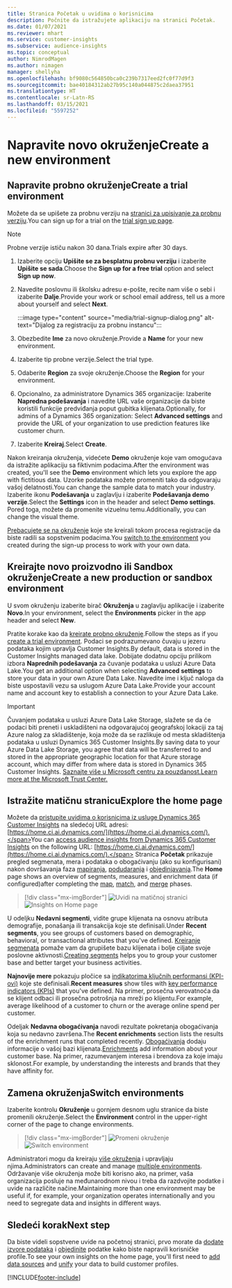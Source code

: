 ```yaml
---
title: Stranica Početak u uvidima o korisnicima
description: Počnite da istražujete aplikaciju na stranici Početak.
ms.date: 01/07/2021
ms.reviewer: mhart
ms.service: customer-insights
ms.subservice: audience-insights
ms.topic: conceptual
author: NimrodMagen
ms.author: nimagen
manager: shellyha
ms.openlocfilehash: bf9080c564850bca0c239b7317eed2fc0f77d9f3
ms.sourcegitcommit: bae40184312ab27b95c140a044875c2daea37951
ms.translationtype: HT
ms.contentlocale: sr-Latn-RS
ms.lasthandoff: 03/15/2021
ms.locfileid: "5597252"
---
```

# <a name="create-a-new-environment"></a><span data-ttu-id="52fd0-103">Napravite novo okruženje</span><span class="sxs-lookup"><span data-stu-id="52fd0-103">Create a new environment</span></span>

## <a name="create-a-trial-environment"></a><span data-ttu-id="52fd0-104">Napravite probno okruženje</span><span class="sxs-lookup"><span data-stu-id="52fd0-104">Create a trial environment</span></span>

<span data-ttu-id="52fd0-105">Možete da se upišete za probnu verziju na [stranici za upisivanje za probnu verziju](https://dynamics.microsoft.com/get-started/free-trial/?appname=customerinsights).</span><span class="sxs-lookup"><span data-stu-id="52fd0-105">You can sign up for a trial on the [trial sign up page](https://dynamics.microsoft.com/get-started/free-trial/?appname=customerinsights).</span></span> 

> [!NOTE]
> <span data-ttu-id="52fd0-106">Probne verzije ističu nakon 30 dana.</span><span class="sxs-lookup"><span data-stu-id="52fd0-106">Trials expire after 30 days.</span></span>

1. <span data-ttu-id="52fd0-107">Izaberite opciju **Upišite se za besplatnu probnu verziju** i izaberite **Upišite se sada**.</span><span class="sxs-lookup"><span data-stu-id="52fd0-107">Choose the **Sign up for a free trial** option and select **Sign up now**.</span></span>

1. <span data-ttu-id="52fd0-108">Navedite poslovnu ili školsku adresu e-pošte, recite nam više o sebi i izaberite **Dalje**.</span><span class="sxs-lookup"><span data-stu-id="52fd0-108">Provide your work or school email address, tell us a more about yourself and select **Next**.</span></span>

   :::image type="content" source="media/trial-signup-dialog.png" alt-text="Dijalog za registraciju za probnu instancu":::

1. <span data-ttu-id="52fd0-110">Obezbedite **Ime** za novo okruženje.</span><span class="sxs-lookup"><span data-stu-id="52fd0-110">Provide a **Name** for your new environment.</span></span> 

1. <span data-ttu-id="52fd0-111">Izaberite tip probne verzije.</span><span class="sxs-lookup"><span data-stu-id="52fd0-111">Select the trial type.</span></span>

1. <span data-ttu-id="52fd0-112">Odaberite **Region** za svoje okruženje.</span><span class="sxs-lookup"><span data-stu-id="52fd0-112">Choose the **Region** for your environment.</span></span>

1. <span data-ttu-id="52fd0-113">Opcionalno, za administratore Dynamics 365 organizacije: Izaberite **Napredna podešavanja** i navedite URL vaše organizacije da biste koristili funkcije predviđanja poput gubitka klijenata.</span><span class="sxs-lookup"><span data-stu-id="52fd0-113">Optionally, for admins of a Dynamics 365 organization: Select **Advanced settings** and provide the URL of your organization to use prediction features like customer churn.</span></span>

1. <span data-ttu-id="52fd0-114">Izaberite **Kreiraj**.</span><span class="sxs-lookup"><span data-stu-id="52fd0-114">Select **Create**.</span></span> 

<span data-ttu-id="52fd0-115">Nakon kreiranja okruženja, videćete **Demo** okruženje koje vam omogućava da istražite aplikaciju sa fiktivnim podacima.</span><span class="sxs-lookup"><span data-stu-id="52fd0-115">After the environment was created, you'll see the **Demo** environment which lets you explore the app with fictitious data.</span></span> <span data-ttu-id="52fd0-116">Uzorke podataka možete promeniti tako da odgovaraju vašoj delatnosti.</span><span class="sxs-lookup"><span data-stu-id="52fd0-116">You can change the sample data to match your industry.</span></span> <span data-ttu-id="52fd0-117">Izaberite ikonu **Podešavanja** u zaglavlju i izaberite **Podešavanja demo verzije**.</span><span class="sxs-lookup"><span data-stu-id="52fd0-117">Select the **Settings** icon in the header and select **Demo settings**.</span></span> <span data-ttu-id="52fd0-118">Pored toga, možete da promenite vizuelnu temu.</span><span class="sxs-lookup"><span data-stu-id="52fd0-118">Additionally, you can change the visual theme.</span></span> 

<span data-ttu-id="52fd0-119">[Prebacujete se na okruženje](#switch-environments) koje ste kreirali tokom procesa registracije da biste radili sa sopstvenim podacima.</span><span class="sxs-lookup"><span data-stu-id="52fd0-119">You [switch to the environment](#switch-environments) you created during the sign-up process to work with your own data.</span></span>

## <a name="create-a-new-production-or-sandbox-environment"></a><span data-ttu-id="52fd0-120">Kreirajte novo proizvodno ili Sandbox okruženje</span><span class="sxs-lookup"><span data-stu-id="52fd0-120">Create a new production or sandbox environment</span></span>

<span data-ttu-id="52fd0-121">U svom okruženju izaberite birač **Okruženja** u zaglavlju aplikacije i izaberite **Novo**.</span><span class="sxs-lookup"><span data-stu-id="52fd0-121">In your environment, select the **Environments** picker in the app header and select **New**.</span></span>

<span data-ttu-id="52fd0-122">Pratite korake kao da [kreirate probno okruženje](#create-a-trial-environment).</span><span class="sxs-lookup"><span data-stu-id="52fd0-122">Follow the steps as if you [create a trial environment](#create-a-trial-environment).</span></span> <span data-ttu-id="52fd0-123">Podaci se podrazumevano čuvaju u jezeru podataka kojim upravlja Customer Insights.</span><span class="sxs-lookup"><span data-stu-id="52fd0-123">By default, data is stored in the Customer Insights managed data lake.</span></span> <span data-ttu-id="52fd0-124">Dobijate dodatnu opciju prilikom izbora **Naprednih podešavanja** za čuvanje podataka u usluzi Azure Data Lake.</span><span class="sxs-lookup"><span data-stu-id="52fd0-124">You get an additional option when selecting **Advanced settings** to store your data in your own Azure Data Lake.</span></span> <span data-ttu-id="52fd0-125">Navedite ime i ključ naloga da biste uspostavili vezu sa uslugom Azure Data Lake.</span><span class="sxs-lookup"><span data-stu-id="52fd0-125">Provide your account name and account key to establish a connection to your Azure Data Lake.</span></span> 

> [!IMPORTANT]
> <span data-ttu-id="52fd0-126">Čuvanjem podataka u usluzi Azure Data Lake Storage, slažete se da će podaci biti preneti i uskladišteni na odgovarajućoj geografskoj lokaciji za taj Azure nalog za skladištenje, koja može da se razlikuje od mesta skladištenja podataka u usluzi Dynamics 365 Customer Insights.</span><span class="sxs-lookup"><span data-stu-id="52fd0-126">By saving data to your Azure Data Lake Storage, you agree that data will be transferred to and stored in the appropriate geographic location for that Azure storage account, which may differ from where data is stored in Dynamics 365 Customer Insights.</span></span> [<span data-ttu-id="52fd0-127">Saznajte više u Microsoft centru za pouzdanost.</span><span class="sxs-lookup"><span data-stu-id="52fd0-127">Learn more at the Microsoft Trust Center.</span></span>](https://www.microsoft.com/trust-center)

## <a name="explore-the-home-page"></a><span data-ttu-id="52fd0-128">Istražite matičnu stranicu</span><span class="sxs-lookup"><span data-stu-id="52fd0-128">Explore the home page</span></span>

<span data-ttu-id="52fd0-129">Možete da [pristupite uvidima o korisnicima iz usluge Dynamics 365 Customer Insights](https://home.ci.ai.dynamics.com/) na sledećoj URL adresi: [https://home.ci.ai.dynamics.com/](https://home.ci.ai.dynamics.com/).</span><span class="sxs-lookup"><span data-stu-id="52fd0-129">You can [access audience insights from Dynamics 365 Customer Insights](https://home.ci.ai.dynamics.com/) on the following URL: [https://home.ci.ai.dynamics.com/](https://home.ci.ai.dynamics.com/).</span></span>
<span data-ttu-id="52fd0-130">Stranica **Početak** prikazuje pregled segmenata, mera i podataka o obogaćivanju (ako su konfigurisani) nakon dovršavanja faza [mapiranja](map-entities.md), [podudaranja](match-entities.md) i [objedinjavanja](merge-entities.md).</span><span class="sxs-lookup"><span data-stu-id="52fd0-130">The **Home** page shows an overview of segments, measures, and enrichment data (if configured)after completing the [map](map-entities.md), [match](match-entities.md), and [merge](merge-entities.md) phases.</span></span>

> [!div class="mx-imgBorder"] 
> <span data-ttu-id="52fd0-131">![Uvidi na matičnoj stranici](media/home-page-insights.png "Uvidi na matičnoj stranici")</span><span class="sxs-lookup"><span data-stu-id="52fd0-131">![Insights on Home page](media/home-page-insights.png "Insights on Home page")</span></span>

<span data-ttu-id="52fd0-132">U odeljku **Nedavni segmenti**, vidite grupe klijenata na osnovu atributa demografije, ponašanja ili transakcija koje ste definisali.</span><span class="sxs-lookup"><span data-stu-id="52fd0-132">Under **Recent segments**, you see groups of customers based on demographic, behavioral, or transactional attributes that you've defined.</span></span> <span data-ttu-id="52fd0-133">[Kreiranje segmenata](segments.md) pomaže vam da grupišete bazu klijenata i bolje ciljate svoje poslovne aktivnosti.</span><span class="sxs-lookup"><span data-stu-id="52fd0-133">[Creating segments](segments.md) helps you to group your customer base and better target your business activities.</span></span>

<span data-ttu-id="52fd0-134">**Najnovije mere** pokazuju pločice sa [indikatorima ključnih performansi (KPI-ovi)](measures.md) koje ste definisali.</span><span class="sxs-lookup"><span data-stu-id="52fd0-134">**Recent measures** show tiles with [key performance indicators (KPIs)](measures.md) that you've defined.</span></span> <span data-ttu-id="52fd0-135">Na primer, prosečna verovatnoća da se klijent odbaci ili prosečna potrošnja na mreži po klijentu.</span><span class="sxs-lookup"><span data-stu-id="52fd0-135">For example, average likelihood of a customer to churn or the average online spend per customer.</span></span>

<span data-ttu-id="52fd0-136">Odeljak **Nedavna obogaćivanja** navodi rezultate pokretanja obogaćivanja koja su nedavno završena.</span><span class="sxs-lookup"><span data-stu-id="52fd0-136">The **Recent enrichments** section lists the results of the enrichment runs that completed recently.</span></span> <span data-ttu-id="52fd0-137">[Obogaćivanja](enrichment-hub.md) dodaju informacije o vašoj bazi klijenata.</span><span class="sxs-lookup"><span data-stu-id="52fd0-137">[Enrichments](enrichment-hub.md) add information about your customer base.</span></span> <span data-ttu-id="52fd0-138">Na primer, razumevanjem interesa i brendova za koje imaju sklonost.</span><span class="sxs-lookup"><span data-stu-id="52fd0-138">For example, by understanding the interests and brands that they have affinity for.</span></span>

## <a name="switch-environments"></a><span data-ttu-id="52fd0-139">Zamena okruženja</span><span class="sxs-lookup"><span data-stu-id="52fd0-139">Switch environments</span></span>

<span data-ttu-id="52fd0-140">Izaberite kontrolu **Okruženje** u gornjem desnom uglu stranice da biste promenili okruženje.</span><span class="sxs-lookup"><span data-stu-id="52fd0-140">Select the **Environment** control in the upper-right corner of the page to change environments.</span></span>

> [!div class="mx-imgBorder"] 
> <span data-ttu-id="52fd0-141">![Promeni okruženje](media/home-page-environment-switcher.png "Promeni okruženje")</span><span class="sxs-lookup"><span data-stu-id="52fd0-141">![Switch environment](media/home-page-environment-switcher.png "Switch environment")</span></span>

<span data-ttu-id="52fd0-142">Administratori mogu da kreiraju [više okruženja](manage-environments.md) i upravljaju njima.</span><span class="sxs-lookup"><span data-stu-id="52fd0-142">Administrators can create and manage [multiple environments](manage-environments.md).</span></span> <span data-ttu-id="52fd0-143">Održavanje više okruženja može biti korisno ako, na primer, vaša organizacija posluje na međunarodnom nivou i treba da razdvojite podatke i uvide na različite načine.</span><span class="sxs-lookup"><span data-stu-id="52fd0-143">Maintaining more than one environment may be useful if, for example, your organization operates internationally and you need to segregate data and insights in different ways.</span></span>

## <a name="next-step"></a><span data-ttu-id="52fd0-144">Sledeći korak</span><span class="sxs-lookup"><span data-stu-id="52fd0-144">Next step</span></span>

<span data-ttu-id="52fd0-145">Da biste videli sopstvene uvide na početnoj stranici, prvo morate da [dodate izvore podataka](data-sources.md) i [objedinite](data-unification.md) podatke kako biste napravili korisničke profile.</span><span class="sxs-lookup"><span data-stu-id="52fd0-145">To see your own insights on the home page, you'll first need to [add data sources](data-sources.md) and [unify](data-unification.md) your data to build customer profiles.</span></span>


[!INCLUDE[footer-include](../includes/footer-banner.md)]